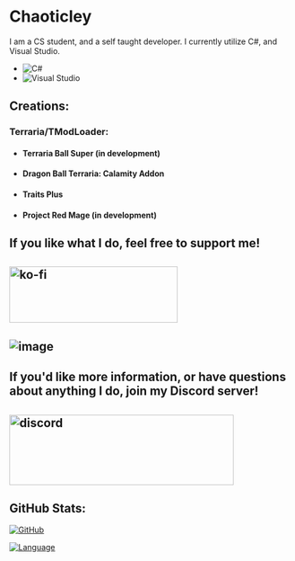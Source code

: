 # Chaoticley

I am a CS student, and a self taught developer.  I currently utilize C#, and Visual Studio.

- ![C#](https://img.shields.io/badge/C%23-873887?style=for-the-badge&logo=CSharp&logoColor=WHITE&logoWidth=20)
- ![Visual Studio](https://img.shields.io/badge/Visual_Studio-C994F7?style=for-the-badge&logo=visual-studio&logoColor=WHITE)

## Creations:

### Terraria/TModLoader:
- #### Terraria Ball Super (in development)
- #### Dragon Ball Terraria: Calamity Addon
- #### Traits Plus
- #### Project Red Mage (in development)

## If you like what I do, feel free to support me!

## [<img src="https://ko-fi.com/img/githubbutton_sm.svg?format=code" alt="ko-fi" width="300" height="100"/>](https://ko-fi.com/X8X2C6OO1)
## ![image](https://github.com/Chaoticley/Chaoticley/assets/116920211/29542f08-99cb-4d74-8e56-68836abc3b8a)

## If you'd like more information, or have questions about anything I do, join my Discord server!

## [<img src="https://pbs.twimg.com/media/EjkzQwvWsAEUN3_?format=png&name=small" alt="discord" width="400" height="125"/>](https://discord.gg/terrariaballsuper)

## GitHub Stats:

[![GitHub](https://github-readme-stats-git-masterrstaa-rickstaa.vercel.app/api?username=chaoticley&theme=tokyonight&show_icons=true)](https://github.com/anuraghazra/github-readme-stats)

[![Language](https://github-readme-stats-git-masterrstaa-rickstaa.vercel.app/api/top-langs/?username=chaoticley&layout=compact&theme=tokyonight)](https://github.com/anuraghazra/github-readme-stats)
